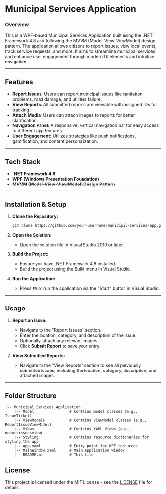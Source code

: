 

# Municipal Services Application

### Overview
This is a WPF-based Municipal Services Application built using the .NET Framework 4.8 and following the MVVM (Model-View-ViewModel) design pattern. The application allows citizens to report issues, view local events, track service requests, and more. It aims to streamline municipal services and enhance user engagement through modern UI elements and intuitive navigation.

---

## Features
- **Report Issues:** Users can report municipal issues like sanitation problems, road damage, and utilities failure.
- **View Reports:** All submitted reports are viewable with assigned IDs for tracking.
- **Attach Media:** Users can attach images to reports for better clarification.
- **Navigation Panel:** A responsive, vertical navigation bar for easy access to different app features.
- **User Engagement:** Utilizes strategies like push notifications, gamification, and content personalization.

---

## Tech Stack
- **.NET Framework 4.8**
- **WPF (Windows Presentation Foundation)**
- **MVVM (Model-View-ViewModel) Design Pattern**

---

## Installation & Setup
1. **Clone the Repository:**
   ```bash
   git clone https://github.com/your-username/municipal-services-app.git
   ```

2. **Open the Solution:**
   - Open the solution file in Visual Studio 2019 or later.

3. **Build the Project:**
   - Ensure you have .NET Framework 4.8 installed.
   - Build the project using the Build menu in Visual Studio.

4. **Run the Application:**
   - Press `F5` or run the application via the "Start" button in Visual Studio.

---

## Usage
1. **Report an Issue:**
   - Navigate to the "Report Issues" section.
   - Enter the location, category, and description of the issue.
   - Optionally, attach any relevant images.
   - Click **Submit Report** to save your entry.

2. **View Submitted Reports:**
   - Navigate to the "View Reports" section to see all previously submitted issues, including the location, category, description, and attached images.

---

## Folder Structure
```
|-- Municipal_Services_Application
    |-- Model                # Contains model classes (e.g., IssueTicket)
    |-- ViewModels           # Contains ViewModel classes (e.g., ReportIssueViewModel)
    |-- Views                # Contains XAML Views (e.g., ReportIssuesView)
    |-- Styling              # Contains resource dictionaries for styling the app
    |-- App.xaml             # Entry point for WPF resources
    |-- MainWindow.xaml      # Main application window
    |-- README.md            # This file
```

## License
This project is licensed under the MIT License - see the [LICENSE](LICENSE) file for details.
